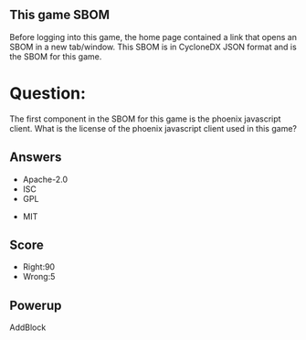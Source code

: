 ## This game SBOM
Before logging into this game,
the home page contained a link
that opens an SBOM in a new tab/window.
This SBOM is in CycloneDX JSON format
and is the SBOM for this game.

# Question:
The first component
in the SBOM
for this game
is the phoenix javascript client.
What is the license of the
phoenix javascript client
used in this game?

## Answers
- Apache-2.0
- ISC
- GPL
* MIT

## Score
- Right:90
- Wrong:5

## Powerup
AddBlock
